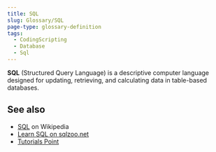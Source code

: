 ```yaml
---
title: SQL
slug: Glossary/SQL
page-type: glossary-definition
tags:
  - CodingScripting
  - Database
  - Sql
---
```


**SQL** (Structured Query Language) is a descriptive computer language designed for updating, retrieving, and calculating data in table-based databases.

## See also

- [SQL](https://en.wikipedia.org/wiki/SQL) on Wikipedia
- [Learn SQL on sqlzoo.net](https://sqlzoo.net/wiki/SQL_Tutorial)
- [Tutorials Point](https://www.tutorialspoint.com/sql/)
